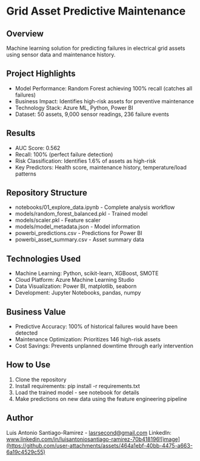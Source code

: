 # Grid Asset Predictive Maintenance

## Overview
Machine learning solution for predicting failures in electrical grid assets using sensor data and maintenance history.

## Project Highlights
- Model Performance: Random Forest achieving 100% recall (catches all failures)
- Business Impact: Identifies high-risk assets for preventive maintenance
- Technology Stack: Azure ML, Python, Power BI
- Dataset: 50 assets, 9,000 sensor readings, 236 failure events

## Results
- AUC Score: 0.562
- Recall: 100% (perfect failure detection)
- Risk Classification: Identifies 1.6% of assets as high-risk
- Key Predictors: Health score, maintenance history, temperature/load patterns

## Repository Structure
- notebooks/01_explore_data.ipynb - Complete analysis workflow
- models/random_forest_balanced.pkl - Trained model
- models/scaler.pkl - Feature scaler
- models/model_metadata.json - Model information
- powerbi_predictions.csv - Predictions for Power BI
- powerbi_asset_summary.csv - Asset summary data

## Technologies Used
- Machine Learning: Python, scikit-learn, XGBoost, SMOTE
- Cloud Platform: Azure Machine Learning Studio
- Data Visualization: Power BI, matplotlib, seaborn
- Development: Jupyter Notebooks, pandas, numpy

## Business Value
- Predictive Accuracy: 100% of historical failures would have been detected
- Maintenance Optimization: Prioritizes 146 high-risk assets
- Cost Savings: Prevents unplanned downtime through early intervention

## How to Use
1. Clone the repository
2. Install requirements: pip install -r requirements.txt
3. Load the trained model - see notebook for details
4. Make predictions on new data using the feature engineering pipeline

## Author
Luis Antonio Santiago-Ramirez - lasrsecond@gmail.com
LinkedIn: www.linkedin.com/in/luisantoniosantiago-ramirez-70b418196![image](https://github.com/user-attachments/assets/464a1ebf-40bb-4475-a663-6a19c4529c55)

